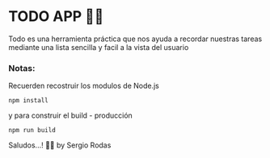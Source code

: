 # TODO APP 📝🔰

Todo es una herramienta práctica que nos ayuda a recordar nuestras tareas mediante una lista sencilla y facil a la vista del usuario

### Notas:
Recuerden recostruir los modulos de Node.js
```
npm install
```
y para construir el build - producción
```
npm run build
```
Saludos...! 🤝📝 by Sergio Rodas
    
